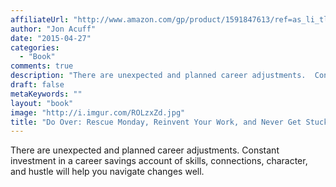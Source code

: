 ```yaml
---
affiliateUrl: "http://www.amazon.com/gp/product/1591847613/ref=as_li_tl?ie=UTF8&camp=1789&creative=390957&creativeASIN=1591847613&linkCode=as2&tag=jaktre-20&linkId=2MDLEECHAIFE7V6R"
author: "Jon Acuff"
date: "2015-04-27"
categories:
  - "Book"
comments: true
description: "There are unexpected and planned career adjustments.  Constant investment in a career savings account of skills, connections, character, and hustle wi"
draft: false
metaKeywords: ""
layout: "book"
image: "http://i.imgur.com/ROLzxZd.jpg"
title: "Do Over: Rescue Monday, Reinvent Your Work, and Never Get Stuck"
---
```


There are unexpected and planned career adjustments.  Constant investment in a career savings account of skills, connections, character, and hustle will help you navigate changes well.
